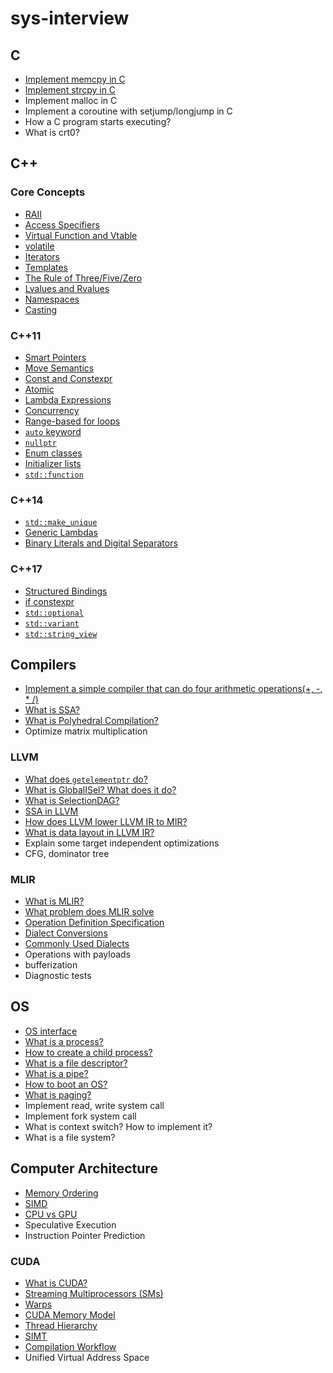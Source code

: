 # sys-interview

## C

- [Implement memcpy in C](./c/README.md#implement-memcpy)
- [Implement strcpy in C](./c/README.md#implement-strcpy)
- Implement malloc in C
- Implement a coroutine with setjump/longjump in C
- How a C program starts executing?
- What is crt0?

## C++

### Core Concepts

- [RAII](./cpp/README.md#raii)
- [Access Specifiers](./cpp/README.md#access-specifiers)
- [Virtual Function and Vtable](./cpp/README.md#virtual-function-and-vtable)
- [volatile](./cpp/README.md#volatile)
- [Iterators](./cpp/README.md#iterators)
- [Templates](./cpp/README.md#templates)
- [The Rule of Three/Five/Zero](./cpp/README.md#the-rule-of-threefivezero)
- [Lvalues and Rvalues](./cpp/README.md#lvalues-and-rvalues)
- [Namespaces](./cpp/README.md#namespaces)
- [Casting](./cpp/README.md#casting)

### C++11

- [Smart Pointers](./cpp/README.md#smart-pointers)
- [Move Semantics](./cpp/README.md#move-semantics)
- [Const and Constexpr](./cpp/README.md#const-and-constexpr)
- [Atomic](./cpp/README.md#atomic)
- [Lambda Expressions](./cpp/README.md#lambda-expressions)
- [Concurrency](./cpp/README.md#concurrency)
- [Range-based for loops](./cpp/README.md#range-based-for-loops)
- [`auto` keyword](./cpp/README.md#auto-keyword)
- [`nullptr`](./cpp/README.md#nullptr)
- [Enum classes](./cpp/README.md#enum-classes)
- [Initializer lists](./cpp/README.md#initializer-lists)
- [`std::function`](./cpp/README.md#stdfunction)

### C++14

- [`std::make_unique`](./cpp/README.md#stdmake_unique)
- [Generic Lambdas](./cpp/README.md#generic-lambdas)
- [Binary Literals and Digital Separators](./cpp/README.md#binary-literals-and-digit-separators)

### C++17

- [Structured Bindings](./cpp/README.md#structured-bindings)
- [if constexpr](./cpp/README.md#if-constexpr)
- [`std::optional`](./cpp/README.md#stdoptional)
- [`std::variant`](./cpp/README.md#stdvariant)
- [`std::string_view`](./cpp/README.md#stdstring_view)

## Compilers

- [Implement a simple compiler that can do four arithmetic operations(+, -, * /)](./compilers/README.md#implement-a-compiler-with-four-arithmetic-operations)
- [What is SSA?](./compilers/README.md#SSA)
- [What is Polyhedral Compilation?](./compilers/README.md#polyhedral-compilation)
- Optimize matrix multiplication

### LLVM

- [What does `getelementptr` do?](./compilers/llvm/README.md#getelementptr)
- [What is GlobalISel? What does it do?](./compilers/llvm/README.md#globalisel)
- [What is SelectionDAG?](./compilers/llvm/README.md#selectiondag)
- [SSA in LLVM](./compilers/llvm/README.md#ssa-in-llvm)
- [How does LLVM lower LLVM IR to MIR?](./compilers/llvm/README.md#how-does-llvm-lower-llvm-ir-to-mir)
- [What is data layout in LLVM IR?](./compilers/llvm/README.md#data-layout)
- Explain some target independent optimizations
- CFG, dominator tree

### MLIR

- [What is MLIR?](./compiles/mlir/README.md#what-is-mlir)
- [What problem does MLIR solve](./compilers/mlir/README.md#what-problem-does-mlir-solve)
- [Operation Definition Specification](./compilers/mlir/README.md#operation-definition-specification)
- [Dialect Conversions](./compilers/mlir/README.md#dialect-conversions)
- [Commonly Used Dialects](./compilers/mlir/README.md#commonly-used-dialects)
- Operations with payloads
- bufferization
- Diagnostic tests

## OS

- [OS interface](./os/README.md#os-interface)
- [What is a process?](./os/README.md#what-is-a-process)
- [How to create a child process?](./os/README.md#how-to-create-a-child-process)
- [What is a file descriptor?](./os/README.md#what-is-a-file-descriptor)
- [What is a pipe?](./os/README.md#what-is-a-pipe)
- [How to boot an OS?](./os/README.md#how-to-boot-an-os)
- [What is paging?](./os/README.md#what-is-paging)
- Implement read, write system call
- Implement fork system call
- What is context switch? How to implement it?
- What is a file system?

## Computer Architecture

- [Memory Ordering](./arch/README.md#memory-ordering)
- [SIMD](./arch/README.md#simd)
- [CPU vs GPU](./arch/README.md#cpu-vs-gpu)
- Speculative Execution
- Instruction Pointer Prediction

### CUDA

- [What is CUDA?](./arch/cuda/README.md#what-is-cuda)
- [Streaming Multiprocessors (SMs)](./arch/cuda/README.md#streaming-multiprocessors-sms)
- [Warps](./arch/cuda/README.md#warps)
- [CUDA Memory Model](./arch/cuda/README.md#cuda-memory-model)
- [Thread Hierarchy](./arch/cuda/README.md#thread-hierarchy)
- [SIMT](./arch/cuda/README.md#simt)
- [Compilation Workflow](./arch/cuda/README.md#compilation-workflow)
- Unified Virtual Address Space
